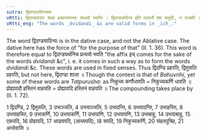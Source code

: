 ```yaml
---
sutra: द्विदण्ड्यादिभ्यश्च
vRtti: द्विदण्ड्यादयः शब्दा इच्प्रत्ययान्ताः साधवो भवन्ति । द्विदण्ड्यादिभ्य इति तादर्थ्ये एषा चतुर्थी, न पञ्चमी ॥
vRtti_eng: "The words _dvidandi_ &c are valid forms in _ich_."
---
```

The word द्विदण्ड्यादिभ्यः is in the dative case, and not the Ablative case. The dative here has the force of "for the purpose of that" (II. 1. 36). This word is therefore equal to द्विदण्ड्यर्थनिच प्रत्ययो भवति "the affix इच् comes for the sake of the words _dvidandi_ &c", i. e. it comes in such a way as to form the words _dvidandi_ &c. These words are used in fixed senses. Thus द्विदण्डि प्रहरति, द्विमुसलि प्रहरति, but not here, द्विदण्डा शाला ॥ Though the context is that of _Bahuvrihi_, yet some of these words are _Tatpurusha_: as निकुच्य कर्णौधावति = निकुच्यकर्णि धावति ॥ प्रोह्यपादौ हस्तिनं वाहयति = प्रोह्यपादि हस्तिनं वाहयति ॥ The compounding takes place by (II. 1. 72).

1 द्विदण्डि, 2 द्विमुसलि, 3 उभाञ्जलि, 4 उभयाञ्जलि, 5 उभादन्ति, 6 उभयादन्ति, 7 उभाहस्ति, 8 उभयाहस्ति, 9 उभाकर्णि, 10 उभयाकर्णि, 11 उभापाणि, 12 उभयापणि, 13 उभाबाहु, 14 उभयाबाहु, 15 एकपदि, 16 प्रोह्यपदि, 17 आढ्यपदि, (आच्यपदि), I8 सपदि, 19 निकुच्यकर्णि, 20 संहतपुच्छि, 21 अन्तेवासि ॥

